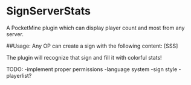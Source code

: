 # SignServerStats
A PocketMine plugin which can display player count and most from any server.

##Usage:
Any OP can create a sign with the following content:
[SSS]
<serverIP>
<serverPort>

The plugin will recognize that sign and fill it with colorful stats!

TODO:
-implement proper permissions
-language system
-sign style
-playerlist?
